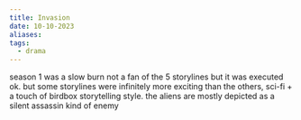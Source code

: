 ```yaml
---
title: Invasion
date: 10-10-2023
aliases: 
tags:
  - drama
---
```

season 1 was a slow burn 
not a fan of the 5 storylines but it was executed ok. but some storylines were infinitely more exciting than the others,
sci-fi + a touch of birdbox storytelling style. the aliens are mostly depicted as a silent assassin kind of enemy 